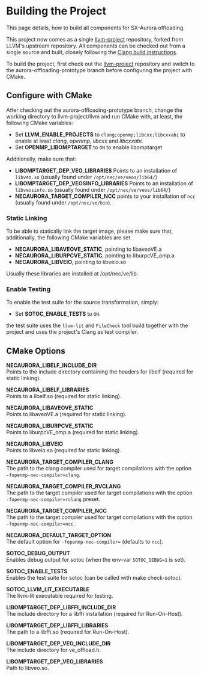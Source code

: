 # Building the Project

This page details, how to build all components for SX-Aurora offloading.

This project now comes as a single [llvm-project](%%llvm%%) repository,
forked from LLVM's upstream repository.
All components can be checked out from a single source and built,
closely following the [Clang build instructions](https://clang.llvm.org/get_started.html).

To build the project, first check out the [llvm-project](%%llvm%%) repository and
switch to the aurora-offloading-prototype branch before configuring the project with CMake.

## Configure with CMake

After checking out the aurora-offloading-prototype branch,
change the working directory to llvm-project/llvm and run CMake with, at least,
the following CMake variables:

- Set **LLVM_ENABLE_PROJECTS** to `clang;openmp;libcxx;libcxxabi` to enable at least _clang_, _openmp_, _libcxx_ and _libcxxabi_.
- Set **OPENMP_LIBOMPTARGET** to `ON` to enable libomptarget

Additionally, make sure that:

- **LIBOMPTARGET_DEP_VEO_LIBRARIES** Points to an installation of `libveo.so` (usually found under `/opt/nec/ve/veos/lib64/`)
- **LIBOMPTARGET_DEP_VEOSINFO_LIBRARIES** Points to an installation of `libveosinfo.so` (usually found under `/opt/nec/ve/veos/lib64/`)
- **NECAURORA_TARGET_COMPILER_NCC** points to your installation of `ncc` (usually found under `/opt/nec/ve/bin`).

### Static Linking

To be able to statically link the target image, please make sure that, additionally, the following CMake variables are set

- **NECAURORA_LIBAVEOVE_STATIC**, pointing to libaveoVE.a
- **NECAURORA_LIBURPCVE_STATIC**, pointing to liburpcVE_omp.a
- **NECAURORA_LIBVEIO**, pointing to libveio.so

Usually these libraries are installed at /opt/nec/ve/lib.

### Enable Testing

To enable the test suite for the source transformation, simply:

- Set **SOTOC_ENABLE_TESTS** to `ON`.

the test suite uses the `llvm-lit` and `FileCheck` tool build together with the project and uses the project's Clang as test compiler.

## CMake Options

**NECAURORA_LIBELF_INCLUDE_DIR**  
Points to the include directory containing the headers for libelf (required for static linking).

**NECAURORA_LIBELF_LIBRARIES**  
Points to a libelf.so (required for static linking).

**NECAURORA_LIBAVEOVE_STATIC**  
Points to libaveoVE.a (required for static linking).

**NECAURORA_LIBURPCVE_STATIC**  
Points to liburpcVE_omp.a (required for static linking).

**NECAURORA_LIBVEIO**  
Points to libveio.so (required for static linking).

**NECAURORA_TARGET_COMPILER_CLANG**  
The path to the clang compiler used for target compilations with the option `-fopenmp-nec-compiler=clang`.

**NECAURORA_TARGET_COMPILER_RVCLANG**  
The path to the target compiler used for target compilations with the option `-fopenmp-nec-compiler=rclang` preset.

**NECAURORA_TARGET_COMPILER_NCC**  
The path to the target compiler used for target compilations with the option `-fopenmp-nec-compiler=ncc`.

**NECAURORA_DEFAULT_TARGET_OPTION**  
The default option for `-fopenmp-nec-compiler=` (defaults to `ncc`).

**SOTOC_DEBUG_OUTPUT**  
Enables debug output for sotoc (when the env-var `SOTOC_DEBUG=1` is set).

**SOTOC_ENABLE_TESTS**  
Enables the test suite for sotoc (can be called with make check-sotoc).

**SOTOC_LLVM_LIT_EXECUTABLE**  
The llvm-lit executable required for testing.

**LIBOMPTARGET_DEP_LIBFFI_INCLUDE_DIR**  
The include directory for a libffi installation (required for Run-On-Host).

**LIBOMPTARGET_DEP_LIBFFI_LIBRARIES**  
The path to a libffi.so (required for Run-On-Host).

**LIBOMPTARGET_DEP_VEO_INCLUDE_DIR**  
The include directory for ve_offload.h.

**LIBOMPTARGET_DEP_VEO_LIBRARIES**  
Path to libveo.so.
